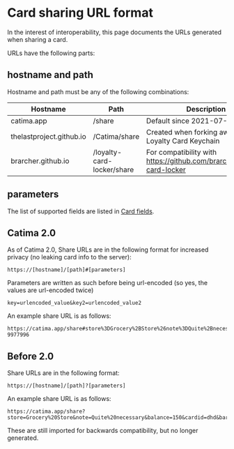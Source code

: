 # Card sharing URL format

In the interest of interoperability, this page documents the URLs generated when sharing a card.

URLs have the following parts:
## hostname and path

Hostname and path must be any of the following combinations:

| Hostname                 | Path                       | Description                                                            |
| ------------------------ | -------------------------- | ---------------------------------------------------------------------- |
| catima.app               | /share                     | Default since 2021-07-11                                               |
| thelastproject.github.io | /Catima/share              | Created when forking away from Loyalty Card Keychain                   |
| brarcher.github.io       | /loyalty-card-locker/share | For compatibility with https://github.com/brarcher/loyalty-card-locker |

## parameters
The list of supported fields are listed in [Card fields](../card_fields).

## Catima 2.0

As of Catima 2.0, Share URLs are in the following format for increased privacy (no leaking card info to the server):

```
https://[hostname]/[path]#[parameters]
```

Parameters are written as such before being url-encoded (so yes, the values are url-encoded twice)
```
key=urlencoded_value&key2=urlencoded_value2
```

An example share URL is as follows:
```
https://catima.app/share#store%3DGrocery%2BStore%26note%3DQuite%2Bnecessary%26balance%3D150%26cardid%3Ddhd%26barcodetype%3DAZTEC%26headercolor%3D-9977996
```

## Before 2.0

Share URLs are in the following format:
```
https://[hostname]/[path]?[parameters]
```

An example share URL is as follows:
```
https://catima.app/share?store=Grocery%20Store&note=Quite%20necessary&balance=150&cardid=dhd&barcodetype=AZTEC&headercolor=-9977996
```

These are still imported for backwards compatibility, but no longer generated.
